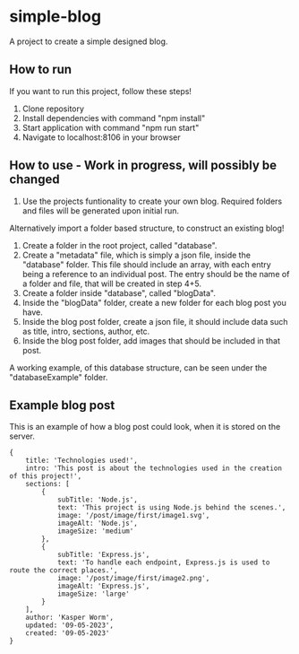 # simple-blog
A project to create a simple designed blog.

## How to run
If you want to run this project, follow these steps!

1. Clone repository
2. Install dependencies with command "npm install"
3. Start application with command "npm run start"
4. Navigate to localhost:8106 in your browser

## How to use - Work in progress, will possibly be changed

1. Use the projects funtionality to create your own blog.
Required folders and files will be generated upon initial run.

Alternatively import a folder based structure, to construct an existing blog!

1. Create a folder in the root project, called "database".
2. Create a "metadata" file, which is simply a json file, inside the "database" folder.
This file should include an array, with each entry being a reference to an individual post.
The entry should be the name of a folder and file, that will be created in step 4+5.
3. Create a folder inside "database", called "blogData".
4. Inside the "blogData" folder, create a new folder for each blog post you have.
5. Inside the blog post folder, create a json file, it should include data such as title, intro, sections, author, etc.
6. Inside the blog post folder, add images that should be included in that post.

A working example, of this database structure, can be seen under the "databaseExample" folder.

## Example blog post

This is an example of how a blog post could look, when it is stored on the server.

```
{
	title: 'Technologies used!',
	intro: 'This post is about the technologies used in the creation of this project!',
	sections: [
		{
			subTitle: 'Node.js',
			text: 'This project is using Node.js behind the scenes.',
			image: '/post/image/first/image1.svg',
			imageAlt: 'Node.js',
			imageSize: 'medium'
		},
		{
			subTitle: 'Express.js',
			text: 'To handle each endpoint, Express.js is used to route the correct places.',
			image: '/post/image/first/image2.png',
			imageAlt: 'Express.js',
			imageSize: 'large'
		}
	],
	author: 'Kasper Worm',
	updated: '09-05-2023',
	created: '09-05-2023'
}
```